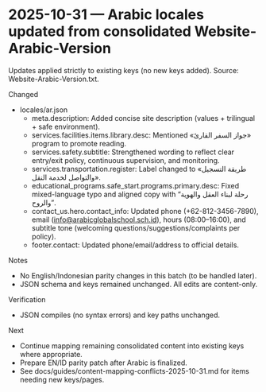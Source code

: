 # 2025-10-31 — Arabic locales updated from consolidated Website-Arabic-Version

Updates applied strictly to existing keys (no new keys added). Source: Website-Arabic-Version.txt.

Changed
- locales/ar.json
  - meta.description: Added concise site description (values + trilingual + safe environment).
  - services.facilities.items.library.desc: Mentioned «جواز السفر القارئ» program to promote reading.
  - services.safety.subtitle: Strengthened wording to reflect clear entry/exit policy, continuous supervision, and monitoring.
  - services.transportation.register: Label changed to «طريقة التسجيل والتواصل لخدمة النقل».
  - educational_programs.safe_start.programs.primary.desc: Fixed mixed-language typo and aligned copy with “رحلة لبناء العقل والهوية والروح”.
  - contact_us.hero.contact_info: Updated phone (+62-812-3456-7890), email (info@arabicglobalschool.sch.id), hours (08:00–16:00), and subtitle tone (welcoming questions/suggestions/complaints per policy).
  - footer.contact: Updated phone/email/address to official details.

Notes
- No English/Indonesian parity changes in this batch (to be handled later).
- JSON schema and keys remained unchanged. All edits are content-only.

Verification
- JSON compiles (no syntax errors) and key paths unchanged.

Next
- Continue mapping remaining consolidated content into existing keys where appropriate.
- Prepare EN/ID parity patch after Arabic is finalized.
- See docs/guides/content-mapping-conflicts-2025-10-31.md for items needing new keys/pages.
